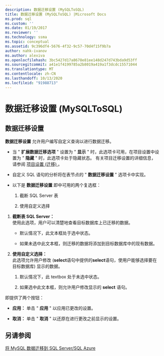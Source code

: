 ```yaml
---
description: 数据迁移设置 (MySQLToSQL)
title: 数据迁移设置 (MySQLToSQL) |Microsoft Docs
ms.prod: sql
ms.custom: ''
ms.date: 01/19/2017
ms.reviewer: ''
ms.technology: ssma
ms.topic: conceptual
ms.assetid: 9c396df4-5676-4f32-9c57-70d4f15f9b7a
author: nahk-ivanov
ms.author: alexiva
ms.openlocfilehash: 3bc5427d17a8678e81ee148d247d743bda9d53ff
ms.sourcegitcommit: a41e1f4199785a2b8019a419a1f3dcdc15571044
ms.translationtype: MT
ms.contentlocale: zh-CN
ms.lasthandoff: 10/13/2020
ms.locfileid: "91988713"
---
```

# <a name="data-migration-settings-mysqltosql"></a>数据迁移设置 (MySQLToSQL)
  
## <a name="data-migration-settings"></a>数据迁移设置  
**数据迁移设置** 允许用户编写自定义查询以进行数据迁移。  
  
-   当 " **扩展数据迁移选项** " 设置为 " **显示** " 时，此选项卡可用，在项目设置中设置为 " **隐藏** " 时，此选项卡处于隐藏状态。 有关项目迁移设置的详细信息，请参阅 [项目设置 (迁移) ](./project-settings-migration-mysqltosql.md) 。  
  
-   自定义 SQL 语句的分析将在表节点的 " **数据迁移设置** " 选项卡中实现。  
  
-   以下是 **数据迁移设置** 即中可用的两个复选框：  
  
    1.  截断 SQL Server 表  
  
    2.  使用自定义选择  
  
1.  **截断表 SQL Server：**  
     使用此选项，用户可以清楚地查看目标数据库上已迁移的数据。  
  
    -   默认情况下，此文本框处于选中状态。  
  
    -   如果未选中此文本框，则迁移的数据将添加到目标数据库中的现有数据。  
  
2.  **使用自定义选择：**  
     此选项允许用户修改 (**select**语句中提供的**select**语句，使用户能够选择要在目标数据库) 显示的数据。  
  
    1.  默认情况下，此 textbox 处于未选中状态。  
  
    2.  如果选中此文本框，则允许用户修改显示的 **select** 语句。  
  
即提供了两个按钮：  
  
-   **应用：** 单击 " **应用** " 以应用已更改的设置。  
  
-   **取消：** 单击 " **取消** " 以还原在进行更改之前显示的设置。  
  
## <a name="see-also"></a>另请参阅  
[将 MySQL 数据迁移到 SQL Server/SQL Azure](./migrating-mysql-data-into-sql-server-azure-sql-db-mysqltosql.md)  
